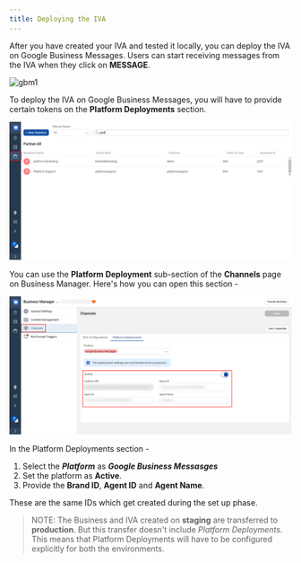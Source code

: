 ```yaml
---
title: Deploying the IVA
---
```


After you have created your IVA and tested it locally, you can deploy the IVA on Google Business Messages. Users can start receiving messages from the IVA when they click on **MESSAGE**.

![gbm1](https://user-images.githubusercontent.com/75118325/111489724-653c6880-8760-11eb-9968-42bc725f65df.png)

To deploy the IVA on Google Business Messages, you will have to provide certain tokens on the **Platform Deployments** section.

![businesspage](/assets/gbm4.png)

You can use the **Platform Deployment** sub-section of the **Channels** page on Business Manager. Here's how you can open this section - 

![deploygbm](/assets/gbm5.png)

In the Platform Deployments section - 

1. Select the **_Platform_** as **_Google Business Messasges_**
2. Set the platform as **Active**.
3. Provide the **Brand ID**, **Agent ID** and **Agent Name**.

These are the same IDs which get created during the set up phase.

> NOTE: The Business and IVA created on **staging** are transferred to **production**. But this transfer doesn't include _Platform Deployments_. 
> This means that Platform Deployments will have to be configured explicitly for both the environments.
